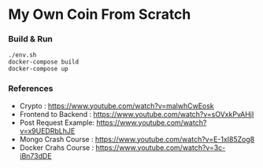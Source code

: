 # My Own Coin From Scratch

### Build & Run

```
./env.sh
docker-compose build
docker-compose up
```

### References

- Crypto : https://www.youtube.com/watch?v=malwhCwEosk <br>
- Frontend to Backend : https://www.youtube.com/watch?v=sOVxkPvAHjI <br>
- Post Request Example: https://www.youtube.com/watch?v=x9UEDRbLhJE <br>
- Mongo Crash Course : https://www.youtube.com/watch?v=E-1xI85Zog8 <br>
- Docker Crahs Course : https://www.youtube.com/watch?v=3c-iBn73dDE <br>

